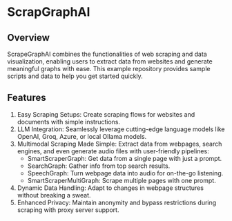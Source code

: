 # ScrapGraphAI

## Overview
ScrapeGraphAI combines the functionalities of web scraping and data visualization, enabling users to extract data from websites and generate meaningful graphs with ease. This example repository provides sample scripts and data to help you get started quickly.

## Features
1. Easy Scraping Setups: Create scraping flows for websites and documents with simple instructions.
2. LLM Integration: Seamlessly leverage cutting-edge language models like OpenAI, Groq, Azure, or local Ollama models.
3. Multimodal Scraping Made Simple: Extract data from webpages, search engines, and even generate audio files with user-friendly pipelines:
    * SmartScraperGraph: Get data from a single page with just a prompt.
    * SearchGraph: Gather info from top search results.
    * SpeechGraph: Turn webpage data into audio for on-the-go listening.
    * SmartScraperMultiGraph: Scrape multiple pages with one prompt.
4. Dynamic Data Handling: Adapt to changes in webpage structures without breaking a sweat.
5. Enhanced Privacy: Maintain anonymity and bypass restrictions during scraping with proxy server support.
